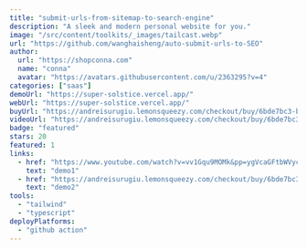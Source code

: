 ```yaml
---
title: "submit-urls-from-sitemap-to-search-engine"
description: "A sleek and modern personal website for you."
image: "/src/content/toolkits/_images/tailcast.webp"
url: "https://github.com/wanghaisheng/auto-submit-urls-to-SEO"
author:
  url: "https://shopconna.com"
  name: "conna"
  avatar: "https://avatars.githubusercontent.com/u/2363295?v=4"
categories: ["saas"]
demoUrl: "https://super-solstice.vercel.app/"
webUrl: "https://super-solstice.vercel.app/"
buyUrl: "https://andreisurugiu.lemonsqueezy.com/checkout/buy/6bde7bc3-b287-4778-990a-d2db6e8a173f"
videoUrl: "https://andreisurugiu.lemonsqueezy.com/checkout/buy/6bde7bc3-b287-4778-990a-d2db6e8a173f"
badge: "featured"
stars: 20
featured: 1
links:
  - href: "https://www.youtube.com/watch?v=vv1Gqu9MOMk&pp=ygVcaGFtbWVyc21pdGggaW5mYW50IG5ldXJvbG9naWNhbCBleGFtaW5hdGlvbiBvciBoYW1tZXJzbWl0aCBuZW9uYXRhbCBuZXVyb2xvZ2ljYWwgZXhhbWluYXRpb24%3D"
    text: "demo1"
  - href: "https://andreisurugiu.lemonsqueezy.com/checkout/buy/6bde7bc3-b287-4778-990a-d2db6e8a173f"
    text: "demo2"
tools:
  - "tailwind"
  - "typescript"
deployPlatforms:
  - "github action"
---
```


